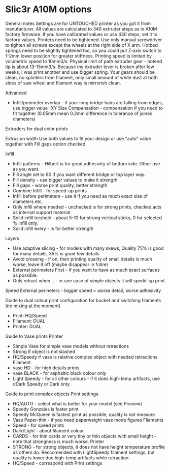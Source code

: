 Slic3r A10M options
==================

General notes
Settings are for UNTOUCHED printer as you got it from manufacturer. 
All values are calculated to 340 extruder steps as in A10M factory firmware. If you have calibrated values or use 430 steps, set it to factory  values.
Printers need to be tightened. Use only manual screwdriver to tighten all screws except the wheels at the right side of X arm. 
Hotbed springs need to be slightly tightened too, so you could put Z-axis switch to 1-2mm lower position for greater stiffness.
Printing speed is limited by volumetric speed to 10mm3/s. Physical limit of path extruder gear - hotend tip is about 13-15mm3/s. Because my extruder lever is broken after few weeks, I was print another and use bigger spring. Your gears should be clean, no splinters from filament, only small amount of white dust at both sides of saw wheel and filament way is mirrorish clean.

Advanced
- Infill/perimeter overlap - if your long bridge hairs are falling from edges, use bigger value
-XY Size  Compensation - compensation if you need to fit together (0.05mm mean 0.2mm difference in tolerance of joined diameters)

Extruders
for dual color prints

Extrusion width
Use both values to fit your design or use "auto" value together with Fill gaps option checked.

Infill
- Infill patterns - Hilbert is for great adhesivity of bottom side. Other use as you want.
- FIll angle set to 90 if you want different bridge or top layer way.
- Fill density - use bigger values to make it strength
- FIll gaps - worse print quality, better strength
- Combine Infill - for speed-up prints
- Infill before perimeters - use it if you need as much exact size of diameters etc.
- Only infill where needed - unchecked is for strong prints, checked acts as internal support material
- Solid infill treshold - about 5-10 for strong vertical  sticks, 0 for selected % infill only.  
- Solid infill every - is for better strength

Layers
- Use adaptive slicing - for models with many skews, Quality 75% is good for many details, 35% is good few details
- Avoid crossing - if on, then printing quality of small details is much worse, leave it off (maybe disappear in futire)
- External perimeters First - if you want to have as much exact surfaces as possible.
- Only retract when... - in rare case of simple objects it will spedd-up print

Speed
External perineters - bigger speed = worse detail, worse adhesivity

Guide to dual colour print configuration for bucket and switching filaments (no mixing at the moment)
- Print: HQ/Speed
- Filament: DUAL
- Printer: DUAL

Guide to Vase prints
Printer
- Simple Vase for simple vase models without retractions
- Strong if object is not slashed
- HQ/Speedy if vase is relative complex object with needed retractions
Filament
- vase HD - for high details prints
- vase BLACK - for asphaltic black colour only
- Light Speedy - for all other colours - if it does high-temp artifacts, use dDark Speedy or Dark only.

Guide to print  complex objects
Print settings
- HQ/AUTO - select what is better for your model (see Preview)
- Speedy Gonzales is faster print
- Speedy McQueen is fastest print as possible, quality is not measure
- Vase Paper-thin - if you need paperweight vase mode figures
Filaments
- Speed - for speed prints
- Dark/Light - about filament colour
- CARDS - for thin cards or very tiny or thin objects with small height - note that strongness is much worse.
Printer
- STRONG - for strong objects, it does not have height temperature profile as others do. Reccomended with LightSpeedy filament settings, but quality is lower due high-temp artifacts while retraction
- HQ/Speed - correspond with Print settings

